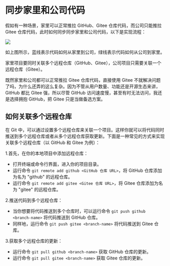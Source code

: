 # 同步家里和公司代码

假如有一种场景，家里可以正常推拉 GitHub、Gitee 仓库代码，而公司只能推拉 Gitee 仓库代码，此时如何同步同步家里和公司代码，以下是实现流程：

![](http://image.newarea.site/2024-01-25-00-54-38.png)

如上图所示，蓝线表示代码如何从家里到公司，绿线表示代码如何从公司到家里。

家里项目要同时关联多个远程仓库（GitHub、Gitee），公司项目只需要关联一个远程仓库（Gitee）。

既然家里和公司都可以正常推拉 Gitee 仓库代码，直接使用 Gitee 不就解决问题了吗，为什么还弄的这么复杂。因为不管从用户数量、功能还是开源生态来讲，GitHub 都比 Gitee 强，所以尽管 GitHub 访问速度慢，甚至有时无法访问，我还是选择拥抱 GitHub，把 Gitee 只是当做备选方案。

## 如何关联多个远程仓库

在 Git 中，可以通过设置多个远程仓库来关联一个项目。这样你就可以将代码同时推送到多个远程仓库或者从多个远程仓库获取更新。下面是一种常见的方式来实现关联多个远程仓库（以 GitHub 和 Gitee 为例）：

1.首先，在你的本地项目中添加远程仓库：

  - 打开终端或命令行界面，进入你的项目目录。
  - 运行命令 `git remote add github <GitHub 仓库 URL>`，将 GitHub 仓库添加为名为 "github" 的远程仓库。
  - 运行命令 `git remote add gitee <Gitee 仓库 URL>`，将 Gitee 仓库添加为名为 "gitee" 的远程仓库。

2.推送代码到多个远程仓库：

  - 当你想要将代码推送到多个仓库时，可以运行命令 `git push github <branch-name>` 将代码推送到 GitHub 仓库。
  - 同样地，运行命令 `git push gitee <branch-name>` 将代码推送到 Gitee 仓库。


3.获取多个远程仓库的更新：

  - 运行命令 `git pull github <branch-name>` 获取 GitHub 仓库的更新。
  - 运行命令 `git pull gitee <branch-name>` 获取 Gitee 仓库的更新。
